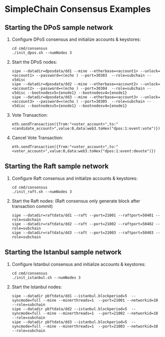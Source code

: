 # SimpleChain Consensus Examples

## Starting the DPoS sample network

1. Configure DPoS consensus and initialize accounts & keystores:
    ``` 
    cd cmd/consensus
    ./init_dpos.sh --numNodes 3
    ```

2. Start the DPoS nodes: 
    ``` 
    sipe --datadir=dposdata/dd1 --mine --etherbase=<account1> --unlock=<account1> --password=<(echo ) --port=30303  --role=subchain --v5disc
    sipe --datadir=dposdata/dd2 --mine --etherbase=<account2> --unlock=<account2> --password=<(echo ) --port=30304  --role=subchain --v5disc --bootnodesv5={enode1} --bootnodesv4={enode1}
    sipe --datadir=dposdata/dd3 --mine --etherbase=<account3> --unlock=<account3> --password=<(echo ) --port=30305  --role=subchain --v5disc --bootnodesv5={enode1} --bootnodesv4={enode1}
    ```  
   
3. Vote Transaction:
    ```
    eth.sendTransaction({from:"<voter_account>",to:"<candidate_account>",value:0,data:web3.toHex("dpos:1:event:vote")})
    ``` 

4. Cancel Vote Transaction:
    ```
    eth.sendTransaction({from:"<voter_account>",to:"<voter_account>",value:0,data:web3.toHex("dpos:1:event:devote")})
    ``` 
   
## Starting the Raft sample network

1. Configure Raft consensus and initialize accounts & keystores:
    ``` 
    cd cmd/consensus
    ./init_raft.sh --numNodes 3
    ```

2. Start the Raft nodes: (Raft consensus only generate block after transaction commit) 
    ``` 
    sipe --datadir=raftdata/dd1 --raft --port=21001 --raftport=50401 --role=subchain
    sipe --datadir=raftdata/dd2 --raft --port=21002 --raftport=50402 --role=subchain
    sipe --datadir=raftdata/dd3 --raft --port=21003 --raftport=50403 --role=subchain
    ```  
   
## Starting the Istanbul sample network

1. Configure Istanbul consensus and initialize accounts & keystores:
    ``` 
    cd cmd/consensus
    ./init_istanbul.sh --numNodes 3
    ```

2. Start the Istanbul nodes: 
    ``` 
    sipe --datadir pbftdata/dd1 --istanbul.blockperiod=5  --syncmode=full --mine --minerthreads=1  --port=21001 --networkid=10 --role=subchain
    sipe --datadir pbftdata/dd2 --istanbul.blockperiod=5  --syncmode=full --mine --minerthreads=1  --port=21002 --networkid=10 --role=subchain
    sipe --datadir pbftdata/dd3 --istanbul.blockperiod=5  --syncmode=full --mine --minerthreads=1  --port=21003 --networkid=10 --role=subchain
    ```     

   
   
   